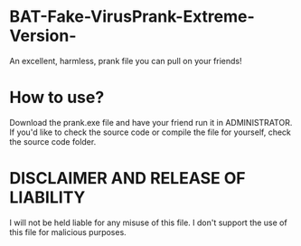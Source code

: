 # BAT-Fake-VirusPrank-Extreme-Version-
An excellent, harmless, prank file you can pull on your friends!
# How to use?
Download the prank.exe file and have your friend run it in ADMINISTRATOR. If you'd like to check the source code or compile the file for yourself, check the source code folder.
# DISCLAIMER AND RELEASE OF LIABILITY 
I will not be held liable for any misuse of this file. I don't support the use of this file for malicious purposes.
